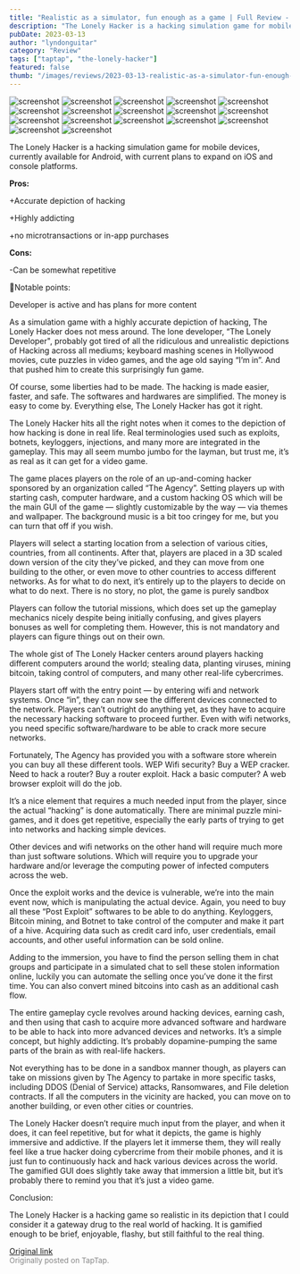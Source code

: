 ```yaml
---
title: "Realistic as a simulator, fun enough as a game | Full Review - The Lonely Hacker"
description: "The Lonely Hacker is a hacking simulation game for mobile devices, currently available for Android, with current plans to expand on iOS and console platforms."
pubDate: 2023-03-13
author: "lyndonguitar"
category: "Review"
tags: ["taptap", "the-lonely-hacker"]
featured: false
thumb: "/images/reviews/2023-03-13-realistic-as-a-simulator-fun-enough-as-a-game--full-review---the-lonely-hacker-0.avif"
---
```


<div class="gallery">
  <img src="/images/reviews/2023-03-13-realistic-as-a-simulator-fun-enough-as-a-game--full-review---the-lonely-hacker-0.avif" alt="screenshot" />
  <img src="/images/reviews/2023-03-13-realistic-as-a-simulator-fun-enough-as-a-game--full-review---the-lonely-hacker-1.avif" alt="screenshot" />
  <img src="/images/reviews/2023-03-13-realistic-as-a-simulator-fun-enough-as-a-game--full-review---the-lonely-hacker-2.avif" alt="screenshot" />
  <img src="/images/reviews/2023-03-13-realistic-as-a-simulator-fun-enough-as-a-game--full-review---the-lonely-hacker-3.avif" alt="screenshot" />
  <img src="/images/reviews/2023-03-13-realistic-as-a-simulator-fun-enough-as-a-game--full-review---the-lonely-hacker-4.avif" alt="screenshot" />
  <img src="/images/reviews/2023-03-13-realistic-as-a-simulator-fun-enough-as-a-game--full-review---the-lonely-hacker-5.avif" alt="screenshot" />
  <img src="/images/reviews/2023-03-13-realistic-as-a-simulator-fun-enough-as-a-game--full-review---the-lonely-hacker-6.avif" alt="screenshot" />
  <img src="/images/reviews/2023-03-13-realistic-as-a-simulator-fun-enough-as-a-game--full-review---the-lonely-hacker-7.avif" alt="screenshot" />
  <img src="/images/reviews/2023-03-13-realistic-as-a-simulator-fun-enough-as-a-game--full-review---the-lonely-hacker-8.avif" alt="screenshot" />
  <img src="/images/reviews/2023-03-13-realistic-as-a-simulator-fun-enough-as-a-game--full-review---the-lonely-hacker-9.avif" alt="screenshot" />
  <img src="/images/reviews/2023-03-13-realistic-as-a-simulator-fun-enough-as-a-game--full-review---the-lonely-hacker-10.avif" alt="screenshot" />
  <img src="/images/reviews/2023-03-13-realistic-as-a-simulator-fun-enough-as-a-game--full-review---the-lonely-hacker-11.avif" alt="screenshot" />
  <img src="/images/reviews/2023-03-13-realistic-as-a-simulator-fun-enough-as-a-game--full-review---the-lonely-hacker-12.avif" alt="screenshot" />
  <img src="/images/reviews/2023-03-13-realistic-as-a-simulator-fun-enough-as-a-game--full-review---the-lonely-hacker-13.avif" alt="screenshot" />
  <img src="/images/reviews/2023-03-13-realistic-as-a-simulator-fun-enough-as-a-game--full-review---the-lonely-hacker-14.avif" alt="screenshot" />
  <img src="/images/reviews/2023-03-13-realistic-as-a-simulator-fun-enough-as-a-game--full-review---the-lonely-hacker-15.avif" alt="screenshot" />
  <img src="/images/reviews/2023-03-13-realistic-as-a-simulator-fun-enough-as-a-game--full-review---the-lonely-hacker-16.avif" alt="screenshot" />
</div>

The Lonely Hacker is a hacking simulation game for mobile devices, currently available for Android, with current plans to expand on iOS and console platforms.


**Pros:**


+Accurate depiction of hacking

+Highly addicting

+no microtransactions or in-app purchases


**Cons:**


-Can be somewhat repetitive

📝Notable points:

Developer is active and has plans for more content

As a simulation game with a highly accurate depiction of hacking, The Lonely Hacker does not mess around. The lone developer, “The Lonely Developer", probably got tired of all the ridiculous and unrealistic depictions of Hacking across all mediums; keyboard mashing scenes in Hollywood movies, cute puzzles in video games, and the age old saying “I’m in”. And that pushed him to create this surprisingly fun game.

Of course, some liberties had to be made. The hacking is made easier, faster, and safe. The softwares and hardwares are simplified. The money is easy to come by. Everything else, The Lonely Hacker has got it right.

The Lonely Hacker hits all the right notes when it comes to the depiction of how hacking is done in real life. Real terminologies used such as exploits, botnets, keyloggers, injections, and many more are integrated in the gameplay. This may all seem mumbo jumbo for the layman, but trust me, it’s as real as it can get for a video game.

The game places players on the role of an up-and-coming hacker sponsored by an organization called “The Agency”. Setting players up with starting cash, computer hardware, and a custom hacking OS which will be the main GUI of the game — slightly customizable by the way — via themes and wallpaper. The background music is a bit too cringey for me, but you can turn that off if you wish.

Players will select a starting location from a selection of various cities, countries, from all continents. After that, players are placed in a 3D scaled down version of the city they’ve picked, and they can move from one building to the other, or even move to other countries to access different networks. As for what to do next, it’s entirely up to the players to decide on what to do next. There is no story, no plot, the game is purely sandbox

Players can follow the tutorial missions, which does set up the gameplay mechanics nicely despite being initially confusing, and gives players bonuses as well for completing them. However, this is not mandatory and players can figure things out on their own.

The whole gist of The Lonely Hacker centers around players hacking different computers around the world; stealing data, planting viruses, mining bitcoin, taking control of computers, and many other real-life cybercrimes.

Players start off with the entry point — by entering wifi and network systems. Once “in”, they can now see the different devices connected to the network. Players can’t outright do anything yet, as they have to acquire the necessary hacking software to proceed further. Even with wifi networks, you need specific software/hardware to be able to crack more secure networks.

Fortunately, The Agency has provided you with a software store wherein you can buy all these different tools. WEP Wifi security? Buy a WEP cracker. Need to hack a router? Buy a router exploit. Hack a basic computer? A web browser exploit will do the job.

It’s a nice element that requires a much needed input from the player, since the actual “hacking” is done automatically. There are minimal puzzle mini-games, and it does get repetitive, especially the early parts of trying to get into networks and hacking simple devices.

Other devices and wifi networks on the other hand will require much more than just software solutions. Which will require you to upgrade your hardware and/or leverage the computing power of infected computers across the web.

Once the exploit works and the device is vulnerable, we’re into the main event now, which is manipulating the actual device. Again, you need to buy all these “Post Exploit” softwares to be able to do anything. Keyloggers, Bitcoin mining, and Botnet to take control of the computer and make it part of a hive. Acquiring data such as credit card info, user credentials, email accounts, and other useful information can be sold online.

Adding to the immersion, you have to find the person selling them in chat groups and participate in a simulated chat to sell these stolen information online, luckily you can automate the selling once you’ve done it the first time. You can also convert mined bitcoins into cash as an additional cash flow.

The entire gameplay cycle revolves around hacking devices, earning cash, and then using that cash to acquire more advanced software and hardware to be able to hack into more advanced devices and networks. It’s a simple concept, but highly addicting. It’s probably dopamine-pumping the same parts of the brain as with real-life hackers.

Not everything has to be done in a sandbox manner though, as players can take on missions given by The Agency to partake in more specific tasks, including DDOS (Denial of Service) attacks, Ransomwares, and File deletion contracts. If all the computers in the vicinity are hacked, you can move on to another building, or even other cities or countries.

The Lonely Hacker doesn’t require much input from the player, and when it does, it can feel repetitive, but for what it depicts, the game is highly immersive and addictive. If the players let it immerse them, they will really feel like a true hacker doing cybercrime from their mobile phones, and it is just fun to continuously hack and hack various devices across the world. The gamified GUI does slightly take away that immersion a little bit, but it’s probably there to remind you that it’s just a video game.

Conclusion:

The Lonely Hacker is a hacking game so realistic in its depiction that I could consider it a gateway drug to the real world of hacking. It is gamified enough to be brief, enjoyable, flashy, but still faithful to the real thing.

[Original link](https://www.taptap.io/post/4787861)<br><span style="font-size: 0.95em; color: #888;">Originally posted on TapTap.</span>
